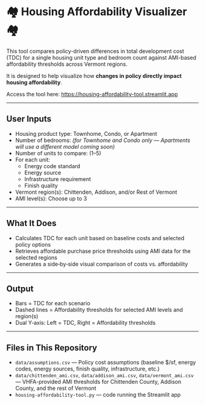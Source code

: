 # 🏘️ Housing Affordability Visualizer 🏘️

This tool compares policy-driven differences in total development cost (TDC) for a single housing unit type and bedroom count against AMI-based affordability thresholds across Vermont regions. 

It is designed to help visualize how **changes in policy directly impact housing affordability**.

Access the tool here: https://housing-affordability-tool.streamlit.app

---

## User Inputs
- Housing product type: Townhome, Condo, or Apartment
- Number of bedrooms: *(for Townhome and Condo only — Apartments will use a different model coming soon)*
- Number of units to compare: (1–5)
- For each unit:
  - Energy code standard
  - Energy source
  - Infrastructure requirement
  - Finish quality
- Vermont region(s): Chittenden, Addison, and/or Rest of Vermont
- AMI level(s): Choose up to 3

---

## What It Does
- Calculates TDC for each unit based on baseline costs and selected policy options
- Retrieves affordable purchase price thresholds using AMI data for the selected regions
- Generates a side‑by‑side visual comparison of costs vs. affordability

---

## Output
- Bars = TDC for each scenario
- Dashed lines = Affordability thresholds for selected AMI levels and region(s)
- Dual Y‑axis: Left = TDC, Right = Affordability thresholds

---

## Files in This Repository
- `data/assumptions.csv` — Policy cost assumptions (baseline $/sf, energy codes, energy sources, finish quality, infrastructure, etc.)
- `data/chittenden_ami.csv`, `data/addison_ami.csv`, `data/vermont_ami.csv` — VHFA-provided AMI thresholds for Chittenden County, Addison County, and the rest of Vermont
- `housing-affordability-tool.py` — code running the Streamlit app

